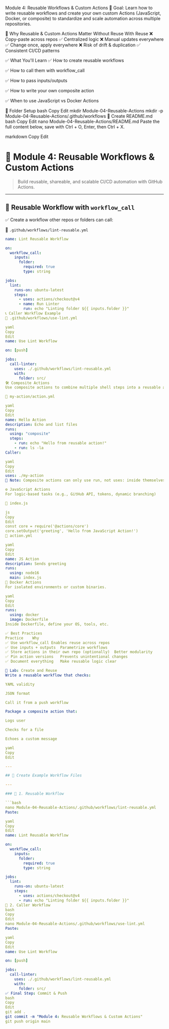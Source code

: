 Module 4: Reusable Workflows & Custom Actions
🎯 Goal: Learn how to write reusable workflows and create your own custom Actions (JavaScript, Docker, or composite) to standardize and scale automation across multiple repositories.

🧩 Why Reusable & Custom Actions Matter
Without Reuse	With Reuse
❌ Copy-paste across repos	✅ Centralized logic
❌ Manual updates everywhere	✅ Change once, apply everywhere
❌ Risk of drift & duplication	✅ Consistent CI/CD patterns

✅ What You'll Learn
✅ How to create reusable workflows

✅ How to call them with workflow_call

✅ How to pass inputs/outputs

✅ How to write your own composite action

✅ When to use JavaScript vs Docker Actions

📁 Folder Setup
bash
Copy
Edit
mkdir Module-04-Reusable-Actions
mkdir -p Module-04-Reusable-Actions/.github/workflows
📝 Create README.md
bash
Copy
Edit
nano Module-04-Reusable-Actions/README.md
Paste the full content below, save with Ctrl + O, Enter, then Ctrl + X.

markdown
Copy
Edit
# 🔁 Module 4: Reusable Workflows & Custom Actions

> Build reusable, shareable, and scalable CI/CD automation with GitHub Actions.

---

## 🔁 Reusable Workflow with `workflow_call`

✅ Create a workflow other repos or folders can call:

📄 `.github/workflows/lint-reusable.yml`

```yaml
name: Lint Reusable Workflow

on:
  workflow_call:
    inputs:
      folder:
        required: true
        type: string

jobs:
  lint:
    runs-on: ubuntu-latest
    steps:
      - uses: actions/checkout@v4
      - name: Run Linter
        run: echo "Linting folder ${{ inputs.folder }}"
📞 Caller Workflow Example
📄 .github/workflows/use-lint.yml

yaml
Copy
Edit
name: Use Lint Workflow

on: [push]

jobs:
  call-linter:
    uses: ./.github/workflows/lint-reusable.yml
    with:
      folder: src/
🛠 Composite Actions
Use composite actions to combine multiple shell steps into a reusable action.

📄 my-action/action.yml

yaml
Copy
Edit
name: Hello Action
description: Echo and list files
runs:
  using: "composite"
  steps:
    - run: echo "Hello from reusable action!"
    - run: ls -la
Caller:

yaml
Copy
Edit
uses: ./my-action
📌 Note: Composite actions can only use run, not uses: inside themselves.

⚙️ JavaScript Actions
For logic-based tasks (e.g., GitHub API, tokens, dynamic branching)

📄 index.js

js
Copy
Edit
const core = require('@actions/core')
core.setOutput('greeting', 'Hello from JavaScript Action!')
📄 action.yml

yaml
Copy
Edit
name: JS Action
description: Sends greeting
runs:
  using: node16
  main: index.js
🐳 Docker Actions
For isolated environments or custom binaries.

yaml
Copy
Edit
runs:
  using: docker
  image: Dockerfile
Inside Dockerfile, define your OS, tools, etc.

✅ Best Practices
Practice	Why
✅ Use workflow_call	Enables reuse across repos
✅ Use inputs + outputs	Parametrize workflows
✅ Store actions in their own repo (optionally)	Better modularity
✅ Pin action versions	Prevents unintentional changes
✅ Document everything	Make reusable logic clear

🔬 Lab: Create and Reuse
Write a reusable workflow that checks:

YAML validity

JSON format

Call it from a push workflow

Package a composite action that:

Logs user

Checks for a file

Echoes a custom message

yaml
Copy
Edit

---

## 📄 Create Example Workflow Files

---

### 🧱 1. Reusable Workflow

```bash
nano Module-04-Reusable-Actions/.github/workflows/lint-reusable.yml
Paste:

yaml
Copy
Edit
name: Lint Reusable Workflow

on:
  workflow_call:
    inputs:
      folder:
        required: true
        type: string

jobs:
  lint:
    runs-on: ubuntu-latest
    steps:
      - uses: actions/checkout@v4
      - run: echo "Linting folder ${{ inputs.folder }}"
🧱 2. Caller Workflow
bash
Copy
Edit
nano Module-04-Reusable-Actions/.github/workflows/use-lint.yml
Paste:

yaml
Copy
Edit
name: Use Lint Workflow

on: [push]

jobs:
  call-linter:
    uses: ./.github/workflows/lint-reusable.yml
    with:
      folder: src/
✅ Final Step: Commit & Push
bash
Copy
Edit
git add .
git commit -m "Module 4: Reusable Workflows & Custom Actions"
git push origin main
